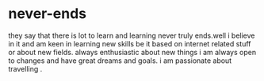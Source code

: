 # never-ends
they say that there is lot to learn and learning never truly ends.well i believe in it and am keen in learning new skills be it based on internet related stuff or about new fields.
always enthusiastic about new things
i am always open to changes and have great dreams and goals.
i am passionate about travelling .
